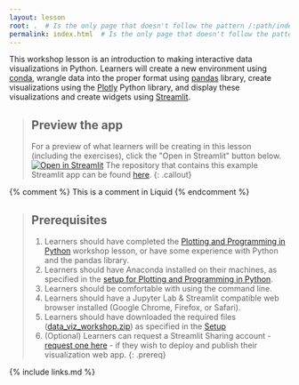 ```yaml
---
layout: lesson
root: .  # Is the only page that doesn't follow the pattern /:path/index.html
permalink: index.html  # Is the only page that doesn't follow the pattern /:path/index.html
---
```

This workshop lesson is an introduction to making interactive data visualizations in Python. Learners will create a new environment using [conda][anaconda], wrangle data into the proper format using [pandas][pandas] library, create visualizations using the [Plotly][plotly] Python library, and display these visualizations and create widgets using [Streamlit][streamlit].

> ## Preview the app
> For a preview of what learners will be creating in this lesson (including the exercises), click the "Open in Streamlit" button below. 
> [![Open in Streamlit](https://static.streamlit.io/badges/streamlit_badge_black_white.svg)](https://share.streamlit.io/jenna-jordan/interact-with-gapminder-data-app/main/app.py)
> The repository that contains this example Streamlit app can be found [here](https://github.com/jenna-jordan/interact-with-gapminder-data-app).
{: .callout}

<!-- this is an html comment -->

{% comment %} This is a comment in Liquid {% endcomment %}

> ## Prerequisites
>
> 1. Learners should have completed the [Plotting and Programming in Python](http://swcarpentry.github.io/python-novice-gapminder/) workshop lesson, or have some experience with Python and the pandas library.
> 2. Learners should have Anaconda installed on their machines, as specified in the [setup for Plotting and Programming in Python](http://swcarpentry.github.io/python-novice-gapminder/setup.html).
> 3. Learners should be comfortable with using the command line.
> 4. Learners should have a Jupyter Lab & Streamlit compatible web browser installed (Google Chrome, Firefox, or Safari).
> 5. Learners should have downloaded the required files ([data_viz_workshop.zip]({{page.root}}/files/data_viz_workshop.zip)) as specified in the [Setup](setup.md)
> 6. (Optional) Learners can request a Streamlit Sharing account - [request one here](https://streamlit.io/sharing-sign-up) - if they wish to deploy and publish their visualization web app.
{: .prereq}

[anaconda]: https://www.anaconda.com/
[pandas]: https://pandas.pydata.org/
[plotly]: https://plotly.com/python/
[streamlit]: https://streamlit.io/

{% include links.md %}
